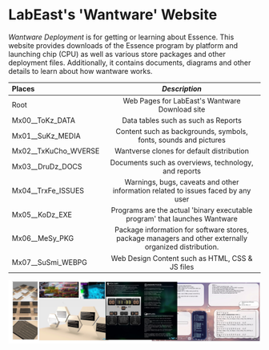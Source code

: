 # LabEast's 'Wantware' Website
*Wantware Deployment* is for getting or learning about Essence. This website provides downloads of the Essence program by platform and launching chip (CPU) as well as various store packages and other deployment files. Additionally, it contains documents, diagrams and other details to learn about how wantware works.

| **Places** | *Description* |
|:--------|:-------:|
| Root | Web Pages for LabEast's Wantware Download site |
| Mx00__ToKz_DATA | Data tables such as such as Reports |
| Mx01__SuKz_MEDIA | Content such as backgrounds, symbols, fonts, sounds and pictures |
| Mx02__TxKuCho_WVERSE | Wantverse clones for default distribution |
| Mx03__DruDz_DOCS | Documents such as overviews, technology, and reports |
| Mx04__TrxFe_ISSUES | Warnings, bugs, caveats and other information related to issues faced by any user |
| Mx05__KoDz_EXE | Programs are the actual 'binary executable program' that launches Wantware |
| Mx06__MeSy_PKG | Package information for software stores, package managers and other externally organized distribution. |
| Mx07__SuSmi_WEBPG | Web Design Content such as HTML, CSS & JS files |

![Background](Mx01__SuKz_MEDIA/SuKz03_TxTrz__APTIV_MADE/TxTrz00__BANNER_4_1.jpg)
